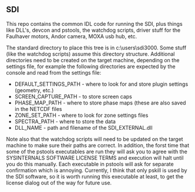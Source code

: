 SDI
------------

This repo contains the common IDL code for running the SDI, plus things like DLL's, 
devcon and pstools, the watchdog scripts, driver stuff for the Faulhaver motors, 
Andor camera, MOXA usb hub, etc. 

The standard directory to place this tree is in c:\users\sdi3000\. Some stuff (like
the watchdog scripts) assume this directory structure. Additional directories need to be 
created on the target machine, depending on the settings file, for example the 
following directories are expected by the console and read from the settings file:

* DEFAULT_SETTINGS_PATH - where to look for and store plugin settings (geometry, etc.)             
* SCREEN_CAPTURE_PATH - to store screen caps                   
* PHASE_MAP_PATH - where to store phase maps (these are also saved in the NETCDF files
* ZONE_SET_PATH - where to look for zone settings files 
* SPECTRA_PATH - where to store the data
* DLL_NAME  - path and filename of the SDI_EXTERNAL.dll

Note also that the watchdog scripts will need to be updated on the target machine to 
make sure their paths are correct. In addition, the forst time that some of the pstools
executables are run they will ask you to agree with the SYSINTERNALS SOFTWARE LICENSE TERMS
and execution will halt until you do this manually. Each executable in pstools will ask
for separate confirmation which is annoying. Currently, I think that only pskill is used 
by the SDI software, so it is worth running this executable at least, to get the license
dialog out of the way for future use. 

 
